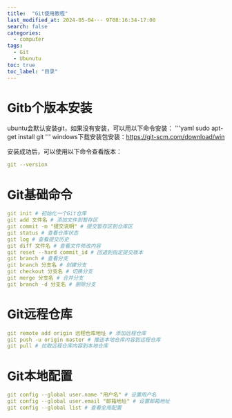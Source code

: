 ```yaml
---
title:  "Git使用教程"
last_modified_at: 2024-05-04··· 9T08:16:34-17:00
search: false
categories: 
  - computer
tags: 
  - Git
  - Ubunutu
toc: true
toc_label: "目录"
---
```


# Gitb个版本安装
ubuntu会默认安装git，如果没有安装，可以用以下命令安装：
'''yaml
sudo apt-get install git
'''
windows下载安装包安装：https://git-scm.com/download/win

安装成功后，可以使用以下命令查看版本：
```yaml
git --version
```
# Git基础命令
```yaml
git init # 初始化一个Git仓库
git add 文件名 # 添加文件到暂存区
git commit -m "提交说明" # 提交暂存区到仓库区
git status # 查看仓库状态
git log # 查看提交历史
git diff 文件名 # 查看文件修改内容
git reset --hard commit_id # 回退到指定提交版本
git branch # 查看分支
git branch 分支名 # 创建分支
git checkout 分支名 # 切换分支
git merge 分支名 # 合并分支
git branch -d 分支名 # 删除分支
```
# Git远程仓库
```yaml
git remote add origin 远程仓库地址 # 添加远程仓库
git push -u origin master # 推送本地仓库内容到远程仓库
git pull # 拉取远程仓库内容到本地仓库
```
# Git本地配置
```yaml
git config --global user.name "用户名" # 设置用户名
git config --global user.email "邮箱地址" # 设置邮箱地址
git config --global list # 查看全局配置
```
  